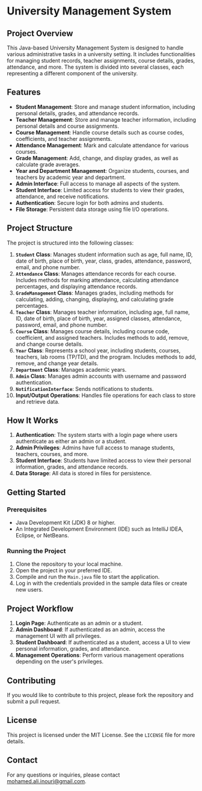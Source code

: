# University Management System

## Project Overview
This Java-based University Management System is designed to handle various administrative tasks in a university setting. It includes functionalities for managing student records, teacher assignments, course details, grades, attendance, and more. The system is divided into several classes, each representing a different component of the university.

## Features
- **Student Management**: Store and manage student information, including personal details, grades, and attendance records.
- **Teacher Management**: Store and manage teacher information, including personal details and course assignments.
- **Course Management**: Handle course details such as course codes, coefficients, and teacher assignments.
- **Attendance Management**: Mark and calculate attendance for various courses.
- **Grade Management**: Add, change, and display grades, as well as calculate grade averages.
- **Year and Department Management**: Organize students, courses, and teachers by academic year and department.
- **Admin Interface**: Full access to manage all aspects of the system.
- **Student Interface**: Limited access for students to view their grades, attendance, and receive notifications.
- **Authentication**: Secure login for both admins and students.
- **File Storage**: Persistent data storage using file I/O operations.

## Project Structure
The project is structured into the following classes:

1. **`Student` Class**: Manages student information such as age, full name, ID, date of birth, place of birth, year, class, grades, attendance, password, email, and phone number.
2. **`Attendance` Class**: Manages attendance records for each course. Includes methods for marking attendance, calculating attendance percentages, and displaying attendance records.
3. **`GradeManagement` Class**: Manages grades, including methods for calculating, adding, changing, displaying, and calculating grade percentages.
4. **`Teacher` Class**: Manages teacher information, including age, full name, ID, date of birth, place of birth, year, assigned classes, attendance, password, email, and phone number.
5. **`Course` Class**: Manages course details, including course code, coefficient, and assigned teachers. Includes methods to add, remove, and change course details.
6. **`Year` Class**: Represents a school year, including students, courses, teachers, lab rooms (TP/TD), and the program. Includes methods to add, remove, and change year details.
7. **`Department` Class**: Manages academic years.
8. **`Admin` Class**: Manages admin accounts with username and password authentication.
9. **`NotificationInterface`**: Sends notifications to students.
10. **Input/Output Operations**: Handles file operations for each class to store and retrieve data.

## How It Works
1. **Authentication**: The system starts with a login page where users authenticate as either an admin or a student.
2. **Admin Privileges**: Admins have full access to manage students, teachers, courses, and more.
3. **Student Interface**: Students have limited access to view their personal information, grades, and attendance records.
4. **Data Storage**: All data is stored in files for persistence.

## Getting Started
### Prerequisites
- Java Development Kit (JDK) 8 or higher.
- An Integrated Development Environment (IDE) such as IntelliJ IDEA, Eclipse, or NetBeans.

### Running the Project
1. Clone the repository to your local machine.
2. Open the project in your preferred IDE.
3. Compile and run the `Main.java` file to start the application.
4. Log in with the credentials provided in the sample data files or create new users.

## Project Workflow
1. **Login Page**: Authenticate as an admin or a student.
2. **Admin Dashboard**: If authenticated as an admin, access the management UI with all privileges.
3. **Student Dashboard**: If authenticated as a student, access a UI to view personal information, grades, and attendance.
4. **Management Operations**: Perform various management operations depending on the user's privileges.

## Contributing
If you would like to contribute to this project, please fork the repository and submit a pull request.

## License
This project is licensed under the MIT License. See the `LICENSE` file for more details.

## Contact
For any questions or inquiries, please contact mohamed.ali.inouri@gmail.com.
